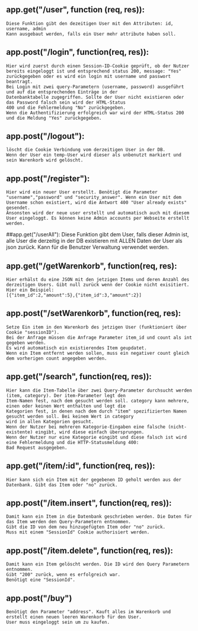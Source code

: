 ## app.get("/user", function (req, res)):
    Diese Funktion gibt den dezeitigen User mit den Attributen: id, username, admin
	Kann ausgebaut werden, falls ein User mehr attribute haben soll.

## app.post("/login", function(req, res)):
    Hier wird zuerst durch einen Session-ID-Cookie geprüft, ob der Nutzer bereits eingeloggt ist und entsprechend status 200, message: "Yes" zurückgegeben oder es wird ein login mit username und passwort beantragt.
    Bei Login mit zwei query-Parametern (username, password) ausgeführt und auf die entsprechenden Einträge in der
    Datenbanktabelle zugegriffen. Sollte der User nicht existieren oder das Password falsch sein wird der HTML-Status
    400 und die Fehlermeldung "No" zurückgegeben. 
    Wenn die Authentifizierung erfolgreich war wird der HTML-Status 200 und die Meldung "Yes" zurückgegeben.

## app.post("/logout"):
	löscht die Cookie Verbindung vom derzeitigen User in der DB. 
	Wenn der User ein temp-User wird dieser als unbenutzt markiert und sein Warenkorb wird gelöscht.

## app.post("/register"):
	Hier wird ein neuer User erstellt. Benötigt die Parameter "username","password" und "security_answer". Wenn ein User mit dem Username schon existiert, wird die Antwort 400 "User already exists" gesendet.
	Ansonsten wird der neue user erstellt und automatisch auch mit diesem User eingeloggt. Es können keine Admin accounts per Webseite erstellt werden.
	
##app.get("/userAll"):
	Diese Funktion gibt dem User, falls dieser Admin ist, alle User die derzeitig in der DB existieren mit ALLEN Daten der User als json zurück.
	Kann für die Benutzer Verwaltung verwendet werden. 

## app.get("/getWarenkorb", function(req, res):
    Hier erhälst du eine JSON mit den jetzigen Items und deren Anzahl des derzeitigen Users. Gibt null zurück wenn der Cookie nicht exisitiert.
	Hier ein Beispiel:
	[{"item_id":2,"amount":5},{"item_id":3,"amount":2}]
	
## app.post("/setWarenkorb", function(req, res):
    Setze Ein item in den Warenkorb des jetzigen User (funktioniert über Cookie "sessionID").
	Bei der Anfrage müssen die Anfrage Parameter item_id und count als int gegeben werden.
	Es wird automatisch ein existierendes Item geupdatet.
	Wenn ein Item entfernt werden sollen, muss ein negativer count gleich dem vorherigen count angegeben werden.
	

## app.get("/search", function(req, res)):
    Hier kann die Item-Tabelle über zwei Query-Parameter durchsucht werden (item, category). Der item-Parameter legt den
    Item-Namen fest, nach dem gesucht werden soll. category kann mehrere, einen oder keinen Wert enthalten und legt die
    Kategorien fest, in denen nach dem durch "item" spezifizierten Namen gesucht werden soll. Bei keinem Wert in category
    wird in allen Kategorien gesucht.
    Wenn der Nutzer bei mehreren Kategorie-Eingaben eine falsche (nicht-existente) eingibt, wird diese einfach übersprungen.
    Wenn der Nutzer nur eine Kategorie eingibt und diese falsch ist wird eine Fehlermeldung und die HTTP-Statusmeldung 400: 
    Bad Request ausgegeben.

## app.get("/item/:id", function(req, res)):
    Hier kann sich ein Item mit der gegebenen ID geholt werden aus der Datenbank. Gibt das Item oder "no" zurück.

## app.post("/item.insert", function(req, res)):
    Damit kann ein Item in die Datenbank geschrieben werden. Die Daten für das Item werden den Query-Parametern entnommen.
    Gibt die ID von dem neu hinzugefügten Item oder "no" zurück.
    Muss mit einem "SessionId" Cookie authorisiert werden.

## app.post("/item.delete", function(req, res)):
    Damit kann ein Item gelöscht werden. Die ID wird den Query Parametern entnommen.
    Gibt "200" zurück, wenn es erfolgreich war.
    Benötigt eine "SessionId".
	
## app.post("/buy")
	Benötigt den Parameter "address". Kauft alles im Warenkorb und erstellt einen neuen leeren Warenkorb für den User.
	User muss eingeloggt sein um zu kaufen.